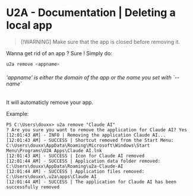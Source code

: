 # U2A - Documentation | Deleting a local app


> [!WARNING] Make sure that the app is closed before removing it.

Wanna get rid of an app ? Sure ! Simply do:
```bash
u2a remove <appname>
```
<h6>'appname' is either the domain of the app or the name you set with `--name`</h6>

It will automaticly remove your app.

Example:
```shell
PS C:\Users\douxx> u2a remove "Claude AI"
? Are you sure you want to remove the application for Claude AI? Yes
[12:01:43 AM] - INFO | Removing the application Claude AI...
[12:01:43 AM] - SUCCESS | Shortcut removed from the Start Menu: C:\Users\douxx\AppData\Roaming\Microsoft\Windows\Start Menu\Programs\U2A Apps\Claude AI.lnk
[12:01:43 AM] - SUCCESS | Icon for Claude AI removed
[12:01:44 AM] - SUCCESS | Application data folder removed: C:\Users\douxx\AppData\Roaming\u2a-Claude-AI
[12:01:44 AM] - SUCCESS | Application files removed: C:\Users\douxx\.u2a\apps\Claude AI
[12:01:44 AM] - SUCCESS | The application for Claude AI has been successfully removed
```
